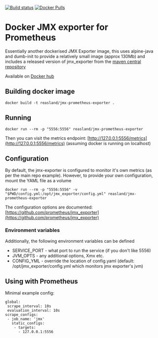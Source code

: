[![Build status](https://travis-ci.com/sscaling/docker-jmx-prometheus-exporter.svg?branch=master)](https://travis-ci.com/sscaling/docker-jmx-prometheus-exporter) [![Docker Pulls](https://img.shields.io/docker/pulls/sscaling/jmx-prometheus-exporter.svg)](https://hub.docker.com/r/sscaling/jmx-prometheus-exporter)

Docker JMX exporter for Prometheus
==================================

Essentially another dockerised JMX Exporter image, this uses alpine-java and dumb-init to provide a relatively small image (approx 130Mb) and includes a released version of jmx_exporter from the [maven central repository](https://repo1.maven.org/maven2/io/prometheus/jmx/jmx_prometheus_httpserver/)

Available on [Docker hub](https://hub.docker.com/r/reasland/jmx-prometheus-exporter/)

Building docker image
---------------------

```
docker build -t reasland/jmx-prometheus-exporter .
```

Running
-------

```
docker run --rm -p "5556:5556" reasland/jmx-prometheus-exporter
```

Then you can visit the metrics endpoint: [http://127.0.0.1:5556/metrics](http://127.0.0.1:5556/metrics) (assuming docker is running on localhost)

Configuration
-------------

By default, the jmx-exporter is configured to monitor it's own metrics (as per the main repo example). However, to provide your own configuration, mount the YAML file as a volume

```
docker run --rm -p "5556:5556" -v "$PWD/config.yml:/opt/jmx_exporter/config.yml" reasland/jmx-prometheus-exporter
```

The configuration options are documented: [https://github.com/prometheus/jmx_exporter](https://github.com/prometheus/jmx_exporter)

### Environment variables

Additionally, the following environment variables can be defined

-	SERVICE_PORT - what port to run the service (if you don't like 5556)
-	JVM_OPTS - any additional options, Xmx etc.
-	CONFIG_YML - override the location of config.yaml (default: /opt/jmx_exporter/config.yml which monitors jmx exporter's jvm)

Using with Prometheus
---------------------

Minimal example config:

```
global:
 scrape_interval: 10s
 evaluation_interval: 10s
scrape_configs:
 - job_name: 'jmx'
   static_configs:
    - targets:
      - 127.0.0.1:5556
```
